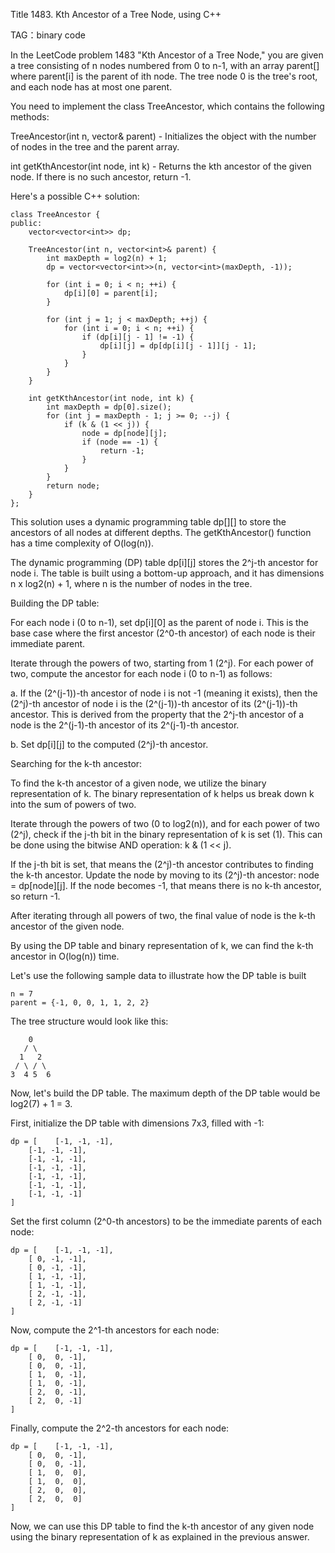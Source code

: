 Title 1483. Kth Ancestor of a Tree Node,  using C++

TAG：binary code

In the LeetCode problem 1483 "Kth Ancestor of a Tree Node," you are given a tree consisting of n nodes numbered from 0 to n-1, with an array parent[] where parent[i] is the parent of ith node. The tree node 0 is the tree's root, and each node has at most one parent.

You need to implement the class TreeAncestor, which contains the following methods:

TreeAncestor(int n, vector<int>& parent) - Initializes the object with the number of nodes in the tree and the parent array.

int getKthAncestor(int node, int k) - Returns the kth ancestor of the given node. If there is no such ancestor, return -1.

Here's a possible C++ solution:

```
class TreeAncestor {
public:
    vector<vector<int>> dp;

    TreeAncestor(int n, vector<int>& parent) {
        int maxDepth = log2(n) + 1;
        dp = vector<vector<int>>(n, vector<int>(maxDepth, -1));

        for (int i = 0; i < n; ++i) {
            dp[i][0] = parent[i];
        }

        for (int j = 1; j < maxDepth; ++j) {
            for (int i = 0; i < n; ++i) {
                if (dp[i][j - 1] != -1) {
                    dp[i][j] = dp[dp[i][j - 1]][j - 1];
                }
            }
        }
    }

    int getKthAncestor(int node, int k) {
        int maxDepth = dp[0].size();
        for (int j = maxDepth - 1; j >= 0; --j) {
            if (k & (1 << j)) {
                node = dp[node][j];
                if (node == -1) {
                    return -1;
                }
            }
        }
        return node;
    }
};
```

This solution uses a dynamic programming table dp[][] to store the ancestors of all nodes at different depths. The getKthAncestor() function has a time complexity of O(log(n)).

The dynamic programming (DP) table dp[i][j] stores the 2^j-th ancestor for node i. The table is built using a bottom-up approach, and it has dimensions n x log2(n) + 1, where n is the number of nodes in the tree.

Building the DP table:

For each node i (0 to n-1), set dp[i][0] as the parent of node i. This is the base case where the first ancestor (2^0-th ancestor) of each node is their immediate parent.

Iterate through the powers of two, starting from 1 (2^j). For each power of two, compute the ancestor for each node i (0 to n-1) as follows:

a. If the (2^(j-1))-th ancestor of node i is not -1 (meaning it exists), then the (2^j)-th ancestor of node i is the (2^(j-1))-th ancestor of its (2^(j-1))-th ancestor. This is derived from the property that the 2^j-th ancestor of a node is the 2^(j-1)-th ancestor of its 2^(j-1)-th ancestor.

b. Set dp[i][j] to the computed (2^j)-th ancestor.

Searching for the k-th ancestor:

To find the k-th ancestor of a given node, we utilize the binary representation of k. The binary representation of k helps us break down k into the sum of powers of two.

Iterate through the powers of two (0 to log2(n)), and for each power of two (2^j), check if the j-th bit in the binary representation of k is set (1). This can be done using the bitwise AND operation: k & (1 << j).

If the j-th bit is set, that means the (2^j)-th ancestor contributes to finding the k-th ancestor. Update the node by moving to its (2^j)-th ancestor: node = dp[node][j]. If the node becomes -1, that means there is no k-th ancestor, so return -1.

After iterating through all powers of two, the final value of node is the k-th ancestor of the given node.

By using the DP table and binary representation of k, we can find the k-th ancestor in O(log(n)) time.

Let's use the following sample data to illustrate how the DP table is built

```
n = 7
parent = {-1, 0, 0, 1, 1, 2, 2}
```

The tree structure would look like this:
```
    0
   / \
  1   2
 / \ / \
3  4 5  6
```

Now, let's build the DP table. The maximum depth of the DP table would be log2(7) + 1 = 3.

First, initialize the DP table with dimensions 7x3, filled with -1:

```
dp = [    [-1, -1, -1],
    [-1, -1, -1],
    [-1, -1, -1],
    [-1, -1, -1],
    [-1, -1, -1],
    [-1, -1, -1],
    [-1, -1, -1]
]
```

Set the first column (2^0-th ancestors) to be the immediate parents of each node:

```
dp = [    [-1, -1, -1],
    [ 0, -1, -1],
    [ 0, -1, -1],
    [ 1, -1, -1],
    [ 1, -1, -1],
    [ 2, -1, -1],
    [ 2, -1, -1]
]
```
Now, compute the 2^1-th ancestors for each node:
```
dp = [    [-1, -1, -1],
    [ 0,  0, -1],
    [ 0,  0, -1],
    [ 1,  0, -1],
    [ 1,  0, -1],
    [ 2,  0, -1],
    [ 2,  0, -1]
]
```

Finally, compute the 2^2-th ancestors for each node:

```
dp = [    [-1, -1, -1],
    [ 0,  0, -1],
    [ 0,  0, -1],
    [ 1,  0,  0],
    [ 1,  0,  0],
    [ 2,  0,  0],
    [ 2,  0,  0]
]
```
Now, we can use this DP table to find the k-th ancestor of any given node using the binary representation of k as explained in the previous answer.

